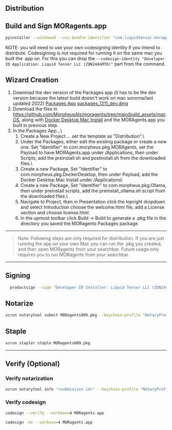 ## Distribution

## Build and Sign MORagents.app
```sh
pyinstaller --windowed --osx-bundle-identifier "com.liquidtensor.moragents" --codesign-identity "Developer ID Application: Liquid Tensor LLC (ZQN244GMTD)" --name="MORagents" --icon="images/moragents.icns" --osx-entitlements-file "build_assets/macOS/MORagents.entitlements" main.py
```
NOTE: you will need to use your own codesigning identity if you intend to distribute. Codesigining is not required for running it on the same mac you built the .app on. For this you can drop the ```--codesign-identity "Developer ID Application: Liquid Tensor LLC (ZQN244GMTD)"``` part from the command.

## Wizard Creation

1. Download the dev version of the Packages app (it has to be the dev version because the latest build doesn't work on mac sonoma/last updated 2022) [Packages App](http://s.sudre.free.fr/Software/Packages/about.html) [packages_1211_dev.dmg](http://s.sudre.free.fr/files/Packages_1211_dev.dmg)
2. Download the files in https://github.com/MorpheusAIs/moragents/tree/main/build_assets/macOS, along with [Docker Desktop Mac Install](https://docs.docker.com/desktop/install/mac-install/) and the MORAgents.app you built in previous step.
3. In the Packages App...\
   1. Create a New Project ... set the template as "Distribution".\
   2. Under the Packages, either edit the existing package or create a new one. Set "Identifier" to com.morpheus.pkg.MORAgents, set the Payload to have MORAgents.app under /Applications, then under Scripts, add the preinstall.sh and postinstall.sh from the downloaded files.\
   3. Create a new Package, Set "Identifier" to com.morpheus.pkg.DockerDesktop, then under Payload, add the Docker Desktop Mac Install under /Applications\
   4. Create a new Package, Set "Identifier" to com.morpheus.pkg.Ollama, then under preinstall scripts, add the preinstall_ollama.sh script from the downloaded files.\
   5. Navigate to Project, then in Presentation click the topright dropdown and select Introduction choose the welcome.html file, add a License section and choose license.html. 
   6. In the upmost toolbar click Build -> Build to generate a .pkg file in the directory you saved the MORagents Packages package

---

>Note: Following steps are only required for distribution.
If you are just running the app on your own Mac you can run the .pkg you created, and then open MORagents from your searchbar.
Future usage only requires you to run MORagents from your searchbar.

---

## Signing
```sh 
  productsign --sign "Developer ID Installer: Liquid Tensor LLC (ZQN244GMTD)" MORagents.pkg MORagents009.pkg
```

## Notarize 
```sh 
xcrun notarytool submit MORagents009.pkg --keychain-profile "NotaryProfile" --wait
```

## Staple
```sh 
xcrun stapler staple MORagents009.pkg
```

---

## Verify (Optional)

### Verify notarization
```sh
xcrun notarytool info "<submission id>" --keychain-profile "NotaryProfile"  
```

### Verify codesign
```sh
codesign --verify --verbose=4 MORagents.app

codesign -dv --verbose=4 MORagents.app
```